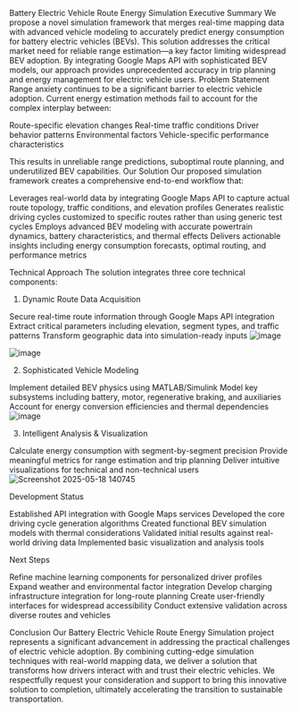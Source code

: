 Battery Electric Vehicle Route Energy Simulation
Executive Summary
We propose a novel simulation framework that merges real-time mapping data with advanced vehicle modeling to accurately predict energy consumption for battery electric vehicles (BEVs). This solution addresses the critical market need for reliable range estimation—a key factor limiting widespread BEV adoption. By integrating Google Maps API with sophisticated BEV models, our approach provides unprecedented accuracy in trip planning and energy management for electric vehicle users.
Problem Statement
Range anxiety continues to be a significant barrier to electric vehicle adoption. Current energy estimation methods fail to account for the complex interplay between:

Route-specific elevation changes
Real-time traffic conditions
Driver behavior patterns
Environmental factors
Vehicle-specific performance characteristics

This results in unreliable range predictions, suboptimal route planning, and underutilized BEV capabilities.
Our Solution
Our proposed simulation framework creates a comprehensive end-to-end workflow that:

Leverages real-world data by integrating Google Maps API to capture actual route topology, traffic conditions, and elevation profiles
Generates realistic driving cycles customized to specific routes rather than using generic test cycles
Employs advanced BEV modeling with accurate powertrain dynamics, battery characteristics, and thermal effects
Delivers actionable insights including energy consumption forecasts, optimal routing, and performance metrics

Technical Approach
The solution integrates three core technical components:
1. Dynamic Route Data Acquisition

Secure real-time route information through Google Maps API integration
Extract critical parameters including elevation, segment types, and traffic patterns
Transform geographic data into simulation-ready inputs
![image](https://github.com/user-attachments/assets/c14b89ad-498b-441e-b86e-9c5fb73c0a38)


![image](https://github.com/user-attachments/assets/e3e1f508-c4e0-4ce3-9e3f-97c9813a41f8)




2. Sophisticated Vehicle Modeling

Implement detailed BEV physics using MATLAB/Simulink
Model key subsystems including battery, motor, regenerative braking, and auxiliaries
Account for energy conversion efficiencies and thermal dependencies
![image](https://github.com/user-attachments/assets/6807be03-4c46-4e45-9bc5-49a960dd32bd)


3. Intelligent Analysis & Visualization

Calculate energy consumption with segment-by-segment precision
Provide meaningful metrics for range estimation and trip planning
Deliver intuitive visualizations for technical and non-technical users
![Screenshot 2025-05-18 140745](https://github.com/user-attachments/assets/f1e4820f-d96a-4173-a40a-fe1e8d8c5907)




Development Status

Established API integration with Google Maps services
Developed the core driving cycle generation algorithms
Created functional BEV simulation models with thermal considerations
Validated initial results against real-world driving data
Implemented basic visualization and analysis tools

Next Steps

Refine machine learning components for personalized driver profiles
Expand weather and environmental factor integration
Develop charging infrastructure integration for long-route planning
Create user-friendly interfaces for widespread accessibility
Conduct extensive validation across diverse routes and vehicles

Conclusion
Our Battery Electric Vehicle Route Energy Simulation project represents a significant advancement in addressing the practical challenges of electric vehicle adoption. By combining cutting-edge simulation techniques with real-world mapping data, we deliver a solution that transforms how drivers interact with and trust their electric vehicles.
We respectfully request your consideration and support to bring this innovative solution to completion, ultimately accelerating the transition to sustainable transportation.
